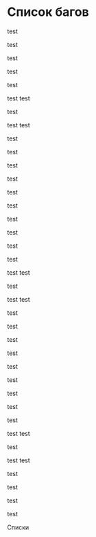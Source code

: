 # Список багов


test

test

test

test

test

test
test

test

test
test

test

test

test

test

test

test

test

test

test

test

test
test

test

test
test

test

test

test

test

test

test

test

test

test

test
test

test

test
test

test

test

test

test


<a name="Lists"></a> Списки
